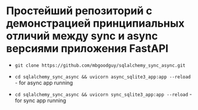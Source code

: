 # Простейший репозиторий с демонстрацией принципиальных отличий между sync и async версиями приложения FastAPI

- ```git clone https://github.com/mbgoodguy/sqlalchemy_sync_async.git```

- ```cd sqlalchemy_sync_async && uvicorn async_sqlite3_app:app --reload``` - for async app running
- ```cd sqlalchemy_sync_async && uvicorn sync_sqlite3_app:app --reload``` - for sync app running



